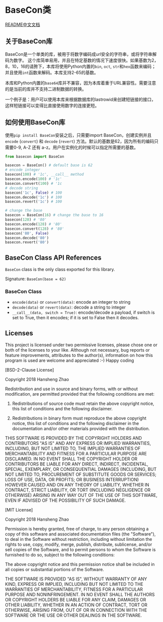 # BaseCon类 #

[README中文文档](README.zh-CN.md)

## 关于BaseCon库 ##

BaseCon是一个单类的库，被用于将数字编码成url安全的字符串，或将字符串解码为数字。 这个库简单易用，并且在特定基数的情况下速度很快。如果基数为2，8，10，16的请胯下，本库将使用Python内置的`bin`, `oct`, `str`和`hex`函数来编码；并且使用`int`函数来解码。本库支持2-65的基数。

本库和Python内置的`base64`库并不兼容，因为本库着重于URL兼容性。需要注意的是当前的库并不支持二进制数据的转换。

一个例子是：用户可以使用本库来根据数据库的lastrowid来创建短链接的接口，这样短链接可以变得比直接使用数字的连接更短。

## 如何使用BaseCon库 ##

使用`pip install BaseCon`安装之后，只需要import BaseCon，创建实例并且`encode` (`convert`) 和 `decode` (`revert`) 方法。默认的基数是62，因为所有的编码只需要0-9, A-Z 还有 a-z。用户在实例化的时候可以指定所需要的基数。

```python
from basecon import BaseCon

basecon = BaseCon() # default base is 62
# encode integer
basecon(100) # '1c', __call__ method
basecon.encode(100) # '1c'
basecon.convert(100) # '1c
# decode string
basecon('1c', False) # 100
basecon.decode('1c') # 100
basecon.revert('1c') # 100

# change the base
basecon = BaseCon(16) # change the base to 16
basecon(128) # '80'
basecon.encode(128) # '80'
basecon.convert(128) # '80'
basecon('80', False)
basecon.decode('80')
basecon.revert('80')
```

## BaseCon Class API References ##

`BaseCon` class is the only class exported for this library.

Signature: `BaseCon(base = 62)`

### BaseCon Class ###

- `encode(data)` or `convert(data)`: encode an integer to string
- `decode(data)` or `revert(data)`: decode a string to integer
- `__call__(data, switch = True)`: encode/decode a payload, if switch is set to True, then it encodes; if it is set to False then it decodes.

## Licenses ##

This project is licensed under two permissive licenses, please chose one or both of the licenses to your like. Although not necessary, bug reports or feature improvements, attributes to the author(s), information on how this program is used are welcome and appreciated :-) Happy coding 

[BSD-2-Clause License]

Copyright 2018 Hansheng Zhao

Redistribution and use in source and binary forms, with or without modification, are permitted provided that the following conditions are met:

1. Redistributions of source code must retain the above copyright notice, this list of conditions and the following disclaimer.

2. Redistributions in binary form must reproduce the above copyright notice, this list of conditions and the following disclaimer in the documentation and/or other materials provided with the distribution.

THIS SOFTWARE IS PROVIDED BY THE COPYRIGHT HOLDERS AND CONTRIBUTORS "AS IS" AND ANY EXPRESS OR IMPLIED WARRANTIES, INCLUDING, BUT NOT LIMITED TO, THE IMPLIED WARRANTIES OF MERCHANTABILITY AND FITNESS FOR A PARTICULAR PURPOSE ARE DISCLAIMED. IN NO EVENT SHALL THE COPYRIGHT HOLDER OR CONTRIBUTORS BE LIABLE FOR ANY DIRECT, INDIRECT, INCIDENTAL, SPECIAL, EXEMPLARY, OR CONSEQUENTIAL DAMAGES (INCLUDING, BUT NOT LIMITED TO, PROCUREMENT OF SUBSTITUTE GOODS OR SERVICES; LOSS OF USE, DATA, OR PROFITS; OR BUSINESS INTERRUPTION) HOWEVER CAUSED AND ON ANY THEORY OF LIABILITY, WHETHER IN CONTRACT, STRICT LIABILITY, OR TORT (INCLUDING NEGLIGENCE OR OTHERWISE) ARISING IN ANY WAY OUT OF THE USE OF THIS SOFTWARE, EVEN IF ADVISED OF THE POSSIBILITY OF SUCH DAMAGE.

[MIT License]

Copyright 2018 Hansheng Zhao

Permission is hereby granted, free of charge, to any person obtaining a copy of this software and associated documentation files (the "Software"), to deal in the Software without restriction, including without limitation the rights to use, copy, modify, merge, publish, distribute, sublicense, and/or sell copies of the Software, and to permit persons to whom the Software is furnished to do so, subject to the following conditions:

The above copyright notice and this permission notice shall be included in all copies or substantial portions of the Software.

THE SOFTWARE IS PROVIDED "AS IS", WITHOUT WARRANTY OF ANY KIND, EXPRESS OR IMPLIED, INCLUDING BUT NOT LIMITED TO THE WARRANTIES OF MERCHANTABILITY, FITNESS FOR A PARTICULAR PURPOSE AND NONINFRINGEMENT. IN NO EVENT SHALL THE AUTHORS OR COPYRIGHT HOLDERS BE LIABLE FOR ANY CLAIM, DAMAGES OR OTHER LIABILITY, WHETHER IN AN ACTION OF CONTRACT, TORT OR OTHERWISE, ARISING FROM, OUT OF OR IN CONNECTION WITH THE SOFTWARE OR THE USE OR OTHER DEALINGS IN THE SOFTWARE.
